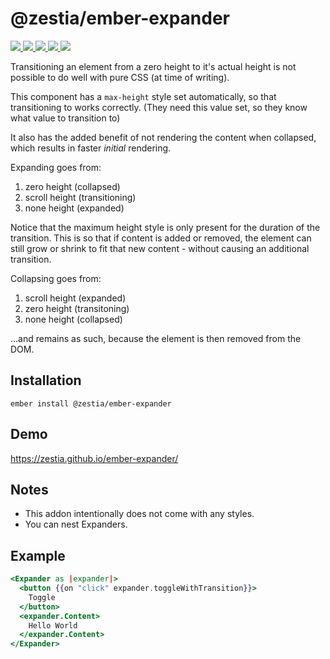 # @zestia/ember-expander

<p>
  <a href="http://travis-ci.org/zestia/ember-expander">
    <img src="https://travis-ci.org/zestia/ember-expander.svg?branch=master">
  </a>

  <a href="https://david-dm.org/zestia/ember-expander#badge-embed">
    <img src="https://david-dm.org/zestia/ember-expander.svg">
  </a>

  <a href="https://david-dm.org/zestia/ember-expander#dev-badge-embed">
    <img src="https://david-dm.org/zestia/ember-expander/dev-status.svg">
  </a>

  <a href="https://emberobserver.com/addons/@zestia/ember-expander">
    <img src="https://emberobserver.com/badges/-zestia-ember-expander.svg">
  </a>

  <img src="https://img.shields.io/badge/Ember-%3E%3D%203.11-brightgreen">
</p>

Transitioning an element from a zero height to it's actual height is not possible to do well with pure CSS (at time of writing).

This component has a `max-height` style set automatically, so that transitioning to works correctly. (They need this value set, so they know what value to transition to)

It also has the added benefit of not rendering the content when collapsed, which results in faster _initial_ rendering.

Expanding goes from:

1. zero height (collapsed)
2. scroll height (transitioning)
3. none height (expanded)

Notice that the maximum height style is only present for the duration of the transition. This is so that if content is added or removed, the element can still grow or shrink to fit that new content - without causing an additional transition.

Collapsing goes from:

1. scroll height (expanded)
2. zero height (transitoning)
3. none height (collapsed)

...and remains as such, because the element is then removed from the DOM.

## Installation

```
ember install @zestia/ember-expander
```

## Demo

https://zestia.github.io/ember-expander/

## Notes

- This addon intentionally does not come with any styles.
- You can nest Expanders.

## Example

```handlebars
<Expander as |expander|>
  <button {{on "click" expander.toggleWithTransition}}>
    Toggle
  </button>
  <expander.Content>
    Hello World
  </expander.Content>
</Expander>
```
